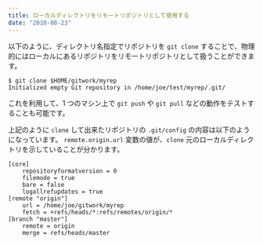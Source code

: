 ```yaml
---
title: ローカルディレクトリをリモートリポジトリとして使用する
date: "2010-08-23"
---
```


以下のように、ディレクトリ名指定でリポジトリを `git clone` することで、物理的にはローカルにあるリポジトリをリモートリポジトリとして扱うことができます。

```
$ git clone $HOME/gitwork/myrep
Initialized empty Git repository in /home/joe/test/myrep/.git/
```

これを利用して、1 つのマシン上で `git push` や `git pull` などの動作をテストすることも可能です。

上記のように `clone` して出来たリポジトリの `.git/config` の内容は以下のようになっています。
`remote.origin.url` 変数の値が、`clone` 元のローカルディレクトリを示していることが分かります。

```
[core]
    repositoryformatversion = 0
    filemode = true
    bare = false
    logallrefupdates = true
[remote "origin"]
    url = /home/joe/gitwork/myrep
    fetch = +refs/heads/*:refs/remotes/origin/*
[branch "master"]
    remote = origin
    merge = refs/heads/master
```

